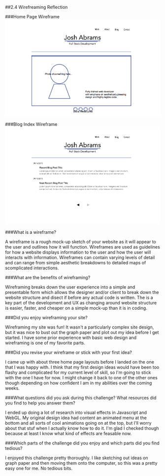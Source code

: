 ##2.4 Wirefreaming Reflection

###Home Page Wireframe
![Home Page Wireframe](imgs/wireframe-index.png)

###Blog Index Wireframe
![Blog Index Wireframe](imgs/wireframe-blog-index.png)

###What is a wireframe?

A wireframe is a rough mock-up sketch of your website as it will appear to the user and outlines how it will function. Wireframes are used as guidelines for how a website displays information to the user and how the user will interacts with information. Wireframes can contain varying levels of detail and can range from simple aesthetic breakdowns to detailed maps of scomplicated interactions.

###What are the benefits of wireframing?

Wireframing breaks down the user experience into a simple and presentable form which allows the designer and/or client to break down the website structure and disect if before any actual code is written. The is a key part of the development and UX as changing around website structure is easier, faster, and cheaper on a simple mock-up than it is in coding.

###Did you enjoy wireframing your site?

Wireframing my site was fun! It wasn't a particularly complex site design, but it was nice to bust out the graph paper and plot out my idea before I get started. I have some prior experience with basic web design and wireframing is one of my favorite parts.


###Did you revise your wireframe or stick with your first idea?

I came up with about three home page layouts before I landed on the one that I was happy with. I think that my first design ideas would have been too flashy and complicated for my current level of skill, so I'm going to stick with the one I have for now. I might change it back to one of the other ones though depending on how confident I am in my abilities over the coming weeks.


###What questions did you ask during this challenge? What resources did you find to help you answer them?

I ended up doing a lot of research into visual effects in Javascript and WebGL. My original design idea had content an animated menu at the bottom and all sorts of cool animations going on at the top, but I'll worry about that stuf when I actually know how to do it. I'm glad I checked though because at least I know what kind of effects are feasable now.


###Which parts of the challenge did you enjoy and which parts did you find tedious?

I enjoyed this challenge pretty thoroughly. I like sketching out ideas on graph paper and then moving them onto the computer, so this was a pretty easy one for me. No tedious bits.